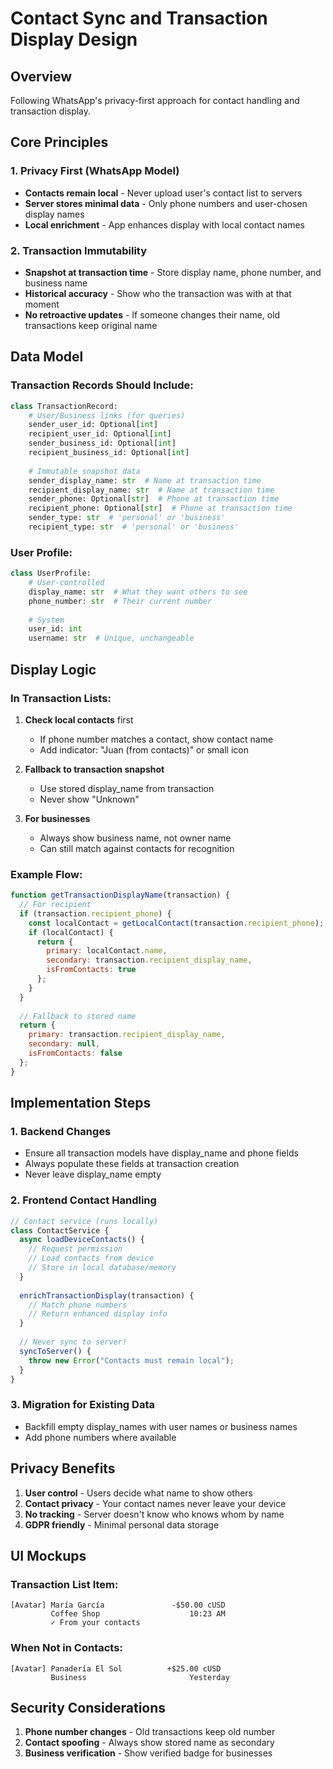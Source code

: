 # Contact Sync and Transaction Display Design

## Overview
Following WhatsApp's privacy-first approach for contact handling and transaction display.

## Core Principles

### 1. Privacy First (WhatsApp Model)
- **Contacts remain local** - Never upload user's contact list to servers
- **Server stores minimal data** - Only phone numbers and user-chosen display names
- **Local enrichment** - App enhances display with local contact names

### 2. Transaction Immutability
- **Snapshot at transaction time** - Store display name, phone number, and business name
- **Historical accuracy** - Show who the transaction was with at that moment
- **No retroactive updates** - If someone changes their name, old transactions keep original name

## Data Model

### Transaction Records Should Include:
```python
class TransactionRecord:
    # User/Business links (for queries)
    sender_user_id: Optional[int]
    recipient_user_id: Optional[int]
    sender_business_id: Optional[int]
    recipient_business_id: Optional[int]
    
    # Immutable snapshot data
    sender_display_name: str  # Name at transaction time
    recipient_display_name: str  # Name at transaction time
    sender_phone: Optional[str]  # Phone at transaction time
    recipient_phone: Optional[str]  # Phone at transaction time
    sender_type: str  # 'personal' or 'business'
    recipient_type: str  # 'personal' or 'business'
```

### User Profile:
```python
class UserProfile:
    # User-controlled
    display_name: str  # What they want others to see
    phone_number: str  # Their current number
    
    # System
    user_id: int
    username: str  # Unique, unchangeable
```

## Display Logic

### In Transaction Lists:
1. **Check local contacts** first
   - If phone number matches a contact, show contact name
   - Add indicator: "Juan (from contacts)" or small icon

2. **Fallback to transaction snapshot**
   - Use stored display_name from transaction
   - Never show "Unknown"

3. **For businesses**
   - Always show business name, not owner name
   - Can still match against contacts for recognition

### Example Flow:
```javascript
function getTransactionDisplayName(transaction) {
  // For recipient
  if (transaction.recipient_phone) {
    const localContact = getLocalContact(transaction.recipient_phone);
    if (localContact) {
      return {
        primary: localContact.name,
        secondary: transaction.recipient_display_name,
        isFromContacts: true
      };
    }
  }
  
  // Fallback to stored name
  return {
    primary: transaction.recipient_display_name,
    secondary: null,
    isFromContacts: false
  };
}
```

## Implementation Steps

### 1. Backend Changes
- Ensure all transaction models have display_name and phone fields
- Always populate these fields at transaction creation
- Never leave display_name empty

### 2. Frontend Contact Handling
```javascript
// Contact service (runs locally)
class ContactService {
  async loadDeviceContacts() {
    // Request permission
    // Load contacts from device
    // Store in local database/memory
  }
  
  enrichTransactionDisplay(transaction) {
    // Match phone numbers
    // Return enhanced display info
  }
  
  // Never sync to server!
  syncToServer() {
    throw new Error("Contacts must remain local");
  }
}
```

### 3. Migration for Existing Data
- Backfill empty display_names with user names or business names
- Add phone numbers where available

## Privacy Benefits
1. **User control** - Users decide what name to show others
2. **Contact privacy** - Your contact names never leave your device
3. **No tracking** - Server doesn't know who knows whom by name
4. **GDPR friendly** - Minimal personal data storage

## UI Mockups

### Transaction List Item:
```
[Avatar] María García               -$50.00 cUSD
         Coffee Shop                    10:23 AM
         ✓ From your contacts
```

### When Not in Contacts:
```
[Avatar] Panadería El Sol          +$25.00 cUSD
         Business                       Yesterday
```

## Security Considerations
1. **Phone number changes** - Old transactions keep old number
2. **Contact spoofing** - Always show stored name as secondary
3. **Business verification** - Show verified badge for businesses